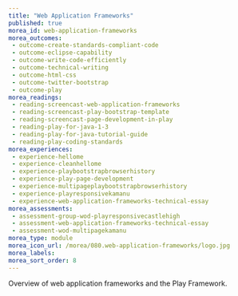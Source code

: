 ```yaml
---
title: "Web Application Frameworks"
published: true
morea_id: web-application-frameworks
morea_outcomes:
 - outcome-create-standards-compliant-code
 - outcome-eclipse-capability
 - outcome-write-code-efficiently
 - outcome-technical-writing
 - outcome-html-css
 - outcome-twitter-bootstrap
 - outcome-play
morea_readings:
 - reading-screencast-web-application-frameworks
 - reading-screencast-play-bootstrap-template
 - reading-screencast-page-development-in-play
 - reading-play-for-java-1-3
 - reading-play-for-java-tutorial-guide
 - reading-play-coding-standards
morea_experiences:
 - experience-hellome
 - experience-cleanhellome
 - experience-playbootstrapbrowserhistory
 - experience-play-page-development
 - experience-multipageplaybootstrapbrowserhistory
 - experience-playresponsivekamanu
 - experience-web-application-frameworks-technical-essay
morea_assessments:
 - assessment-group-wod-playresponsivecastlehigh
 - assessment-web-application-frameworks-technical-essay
 - assessment-wod-multipagekamanu
morea_type: module
morea_icon_url: /morea/080.web-application-frameworks/logo.jpg
morea_labels:
morea_sort_order: 8
---
```


Overview of web application frameworks and the Play Framework.



